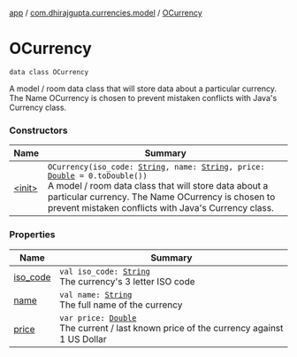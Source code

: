 [app](../../index.md) / [com.dhirajgupta.currencies.model](../index.md) / [OCurrency](./index.md)

# OCurrency

`data class OCurrency`

A model / room data class that will store data about a particular currency.
The Name OCurrency is chosen to prevent mistaken conflicts with Java's Currency class.

### Constructors

| Name | Summary |
|---|---|
| [&lt;init&gt;](-init-.md) | `OCurrency(iso_code: `[`String`](https://kotlinlang.org/api/latest/jvm/stdlib/kotlin/-string/index.html)`, name: `[`String`](https://kotlinlang.org/api/latest/jvm/stdlib/kotlin/-string/index.html)`, price: `[`Double`](https://kotlinlang.org/api/latest/jvm/stdlib/kotlin/-double/index.html)` = 0.toDouble())`<br>A model / room data class that will store data about a particular currency. The Name OCurrency is chosen to prevent mistaken conflicts with Java's Currency class. |

### Properties

| Name | Summary |
|---|---|
| [iso_code](iso_code.md) | `val iso_code: `[`String`](https://kotlinlang.org/api/latest/jvm/stdlib/kotlin/-string/index.html)<br>The currency's 3 letter ISO code |
| [name](name.md) | `val name: `[`String`](https://kotlinlang.org/api/latest/jvm/stdlib/kotlin/-string/index.html)<br>The full name of the currency |
| [price](price.md) | `var price: `[`Double`](https://kotlinlang.org/api/latest/jvm/stdlib/kotlin/-double/index.html)<br>The current / last known price of the currency against 1 US Dollar |
